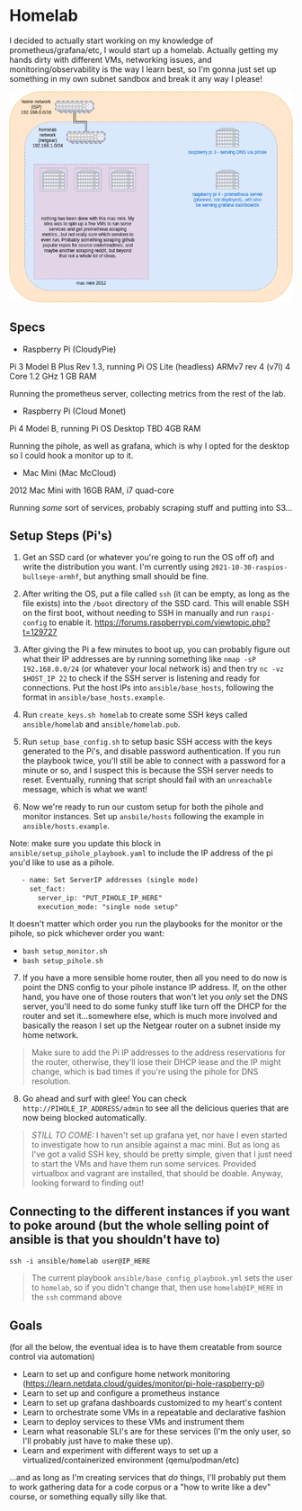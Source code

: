 # Homelab

I decided to actually start working on my knowledge of prometheus/grafana/etc, I would start up a homelab. Actually getting my hands dirty with different VMs, networking issues, and monitoring/observability is the way I learn best, so I'm gonna just set up something in my own subnet sandbox and break it any way I please!

![the current setup](homelab_diagram.png)

## Specs

- Raspberry Pi (CloudyPie)

Pi 3 Model B Plus Rev 1.3, running Pi OS Lite (headless)
ARMv7 rev 4 (v7l) 4 Core 1.2 GHz
1 GB RAM

Running the prometheus server, collecting metrics from the rest of the lab.

- Raspberry Pi (Cloud Monet)

Pi 4 Model B, running Pi OS Desktop
TBD
4GB RAM

Running the pihole, as well as grafana, which is why I opted for the desktop so I could hook a monitor up to it.

- Mac Mini (Mac McCloud)

2012 Mac Mini with 16GB RAM, i7 quad-core

Running _some_ sort of services, probably scraping stuff and putting into S3...

## Setup Steps (Pi's)

1. Get an SSD card (or whatever you're going to run the OS off of) and write the distribution you want. I'm currently using `2021-10-30-raspios-bullseye-armhf`, but anything small should be fine.

2. After writing the OS, put a file called `ssh` (it can be empty, as long as the file exists) into the `/boot` directory of the SSD card. This will enable SSH on the first boot, without needing to SSH in manually and run `raspi-config` to enable it.
https://forums.raspberrypi.com/viewtopic.php?t=129727

3. After giving the Pi a few minutes to boot up, you can probably figure out what their IP addresses are by running something like `nmap -sP 192.168.0.0/24` (or whatever your local network is) and then try `nc -vz $HOST_IP 22` to check if the SSH server is listening and ready for connections. Put the host IPs into `ansible/base_hosts`, following the format in `ansible/base_hosts.example`.

4. Run `create_keys.sh homelab` to create some SSH keys called `ansible/homelab` and `ansible/homelab.pub`.

5. Run `setup_base_config.sh` to setup basic SSH access with the keys generated to the Pi's, and disable password authentication. If you run the playbook twice, you'll still be able to connect with a password for a minute or so, and I suspect this is because the SSH server needs to reset. Eventually, running that script should fail with an `unreachable` message, which is what we want!

6. Now we're ready to run our custom setup for both the pihole and monitor instances. Set up `ansbile/hosts` following the example in `ansible/hosts.example`.

Note: make sure you update this block in `ansible/setup_pihole_playbook.yaml` to include the IP address of the pi you'd like to use as a pihole.

```
   - name: Set ServerIP addresses (single mode)
     set_fact:
       server_ip: "PUT_PIHOLE_IP_HERE"
       execution_mode: "single node setup"
```

It doesn't matter which order you run the playbooks for the monitor or the pihole, so pick whichever order you want:


- `bash setup_monitor.sh`
- `bash setup_pihole.sh`

7. If you have a more sensible home router, then all you need to do now is point the DNS config to your pihole instance IP address. If, on the other hand, you have one of those routers that won't let you _only_ set the DNS server, you'll need to do some funky stuff like turn off the DHCP for the router and set it...somewhere else, which is much more involved and basically the reason I set up the Netgear router on a subnet inside my home network.

> Make sure to add the Pi IP addresses to the address reservations for the router, otherwise, they'll lose their DHCP lease and the IP might change, which is bad times if you're using the pihole for DNS resolution.

8. Go ahead and surf with glee! You can check `http://PIHOLE_IP_ADDRESS/admin` to see all the delicious queries that are now being blocked automatically.

> *STILL TO COME:* I haven't set up grafana yet, nor have I even started to investigate how to run ansible against a mac mini. But as long as I've got a valid SSH key, should be pretty simple, given that I just need to start the VMs and have them run some services. Provided virtualbox and vagrant are installed, that should be doable. Anyway, looking forward to finding out!

## Connecting to the different instances if you want to poke around (but the whole selling point of ansible is that you shouldn't have to)

```
ssh -i ansible/homelab user@IP_HERE
```

> The current playbook `ansible/base_config_playbook.yml` sets the user to `homelab`, so if you didn't change that, then use `homelab@IP_HERE` in the `ssh` command above

## Goals

(for all the below, the eventual idea is to have them creatable from source control via automation)

- Learn to set up and configure home network monitoring (https://learn.netdata.cloud/guides/monitor/pi-hole-raspberry-pi)
- Learn to set up and configure a prometheus instance
- Learn to set up grafana dashboards customized to my heart's content
- Learn to orchestrate some VMs in a repeatable and declarative fashion
- Learn to deploy services to these VMs and instrument them
- Learn what reasonable SLI's are for these services (I'm the only user, so I'll probably just have to make these up).
- Learn and experiment with different ways to set up a virtualized/containerized environment (qemu/podman/etc)

...and as long as I'm creating services that _do_ things, I'll probably put them to work gathering data for a code corpus or a "how to write like a dev" course, or something equally silly like that.
